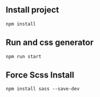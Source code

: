 ## Install project
`npm install`

## Run and css generator
`npm run start`

## Force Scss Install
`npm install sass --save-dev`